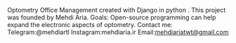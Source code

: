 Optometry Office Management created with Django in python .
This project was founded by Mehdi Aria.
Goals:
Open-source programming can help expand the electronic aspects of optometry.
Contact me:
Telegram:@mehdiartl
Instagram:mehdiaria.ir
Email:mehdiariatwt@gmail.com

